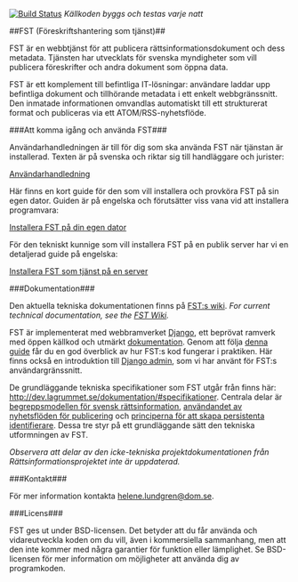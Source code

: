 [![Build Status](https://travis-ci.org/rinfo/fst.svg?branch=develop)](https://travis-ci.org/rinfo/fst) _Källkoden byggs och testas varje natt_

##FST (Föreskriftshantering som tjänst)##

FST är en webbtjänst för att publicera rättsinformationsdokument och dess metadata. Tjänsten har utvecklats för svenska myndigheter som vill publicera föreskrifter och andra dokument som öppna data. 

FST är ett komplement till befintliga IT-lösningar: användare laddar upp befintliga dokument och tillhörande metadata i ett enkelt webbgränssnitt. Den inmatade informationen omvandlas automatiskt till ett strukturerat format och publiceras via ett ATOM/RSS-nyhetsflöde.


###Att komma igång och använda FST###

Användarhandledningen är till för dig som ska använda FST när tjänstan är installerad.
Texten är på svenska och riktar sig till handläggare och jurister:

[Användarhandledning](https://github.com/rinfo/fst/blob/develop/doc/anvandarhandledning_fst.pdf)


Här finns en kort guide för den som vill installera och provköra FST på sin egen dator. 
Guiden är på engelska och förutsätter viss vana vid att installera programvara:

[Installera FST på din egen dator](https://github.com/rinfo/fst/wiki/Install-on-development-machine)


För den tekniskt kunnige som vill installera FST på en publik server har vi en detaljerad guide på engelska:  

[Installera FST som tjänst på en server](https://github.com/rinfo/fst/wiki/Server-installation-FST) 

###Dokumentation###

Den aktuella tekniska dokumentationen finns på [FST:s wiki](https://github.com/rinfo/fst/wiki). _For current technical documentation, see the [FST Wiki](https://github.com/rinfo/fst/wiki)._

FST är implementerat med webbramverket [Django](https://www.djangoproject.com/), ett beprövat ramverk med öppen källkod och utmärkt [dokumentation](https://docs.djangoproject.com/en/1.10/). Genom att följa [denna guide](https://docs.djangoproject.com/en/1.10/intro/tutorial01/) får du en god överblick av hur FST:s kod fungerar i praktiken. Här finns också en introduktion till [Django admin](https://docs.djangoproject.com/en/1.10/ref/contrib/admin/), som vi har använt för FST:s användargränssnitt.

De grundläggande tekniska specifikationer som FST utgår från finns här: http://dev.lagrummet.se/dokumentation/#specifikationer. 
Centrala delar är [begreppsmodellen för svensk rättsinformation](http://dev.lagrummet.se/dokumentation/model.pdf), [användandet av nyhetsflöden för publicering](http://dev.lagrummet.se/dokumentation/system/atom-insamling.pdf) och [principerna för att skapa persistenta identifierare](http://dev.lagrummet.se). Dessa tre styr på ett grundläggande sätt den tekniska utformningen av FST. 

_Observera att delar av den icke-tekniska projektdokumentationen från Rättsinformationsprojektet inte är uppdaterad._

###Kontakt###

För mer information kontakta helene.lundgren@dom.se.

###Licens###
 
FST ges ut under BSD-licensen. Det betyder att du får
använda och vidareutveckla koden om du vill, även i kommersiella
sammanhang, men att den inte kommer med några garantier för funktion
eller lämplighet. Se BSD-licensen för mer information om möjligheter
att använda dig av programkoden.

